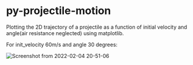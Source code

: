 # py-projectile-motion


Plotting the 2D trajectory of a projectile as a function of initial velocity and angle(air resistance neglected) using matplotlib.

For init_velocity 60m/s and angle 30 degrees:

![Screenshot from 2022-02-04 20-51-06](https://user-images.githubusercontent.com/37019147/152555059-423c9eb6-76ca-415b-bca4-8960e844e9bd.png)


